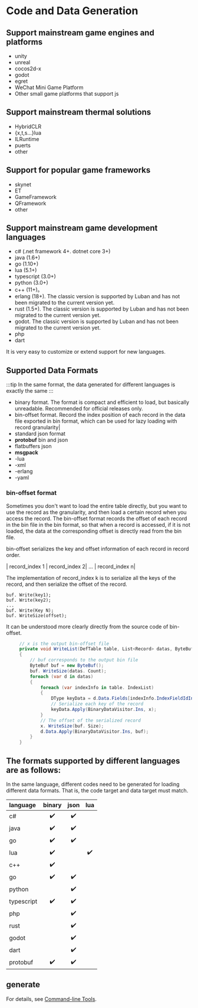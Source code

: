 # Code and Data Generation

## Support mainstream game engines and platforms

  - unity
  - unreal
  - cocos2d-x
  - godot
  - egret
  - WeChat Mini Game Platform
  - Other small game platforms that support js

## Support mainstream thermal solutions

- HybridCLR
- {x,t,s...}lua
- ILRuntime
- puerts
- other

## Support for popular game frameworks

- skynet
- ET
- GameFramework
- QFramework
- other

## Support mainstream game development languages

- c# (.net framework 4+. dotnet core 3+)
- java (1.6+)
- go (1.10+)
- lua (5.1+)
- typescript (3.0+)
- python (3.0+)
- c++ (11+)。
- erlang (18+). The classic version is supported by Luban and has not been migrated to the current version yet.
- rust (1.5+). The classic version is supported by Luban and has not been migrated to the current version yet.
- godot. The classic version is supported by Luban and has not been migrated to the current version yet.
- php
- dart

It is very easy to customize or extend support for new languages.

## Supported Data Formats

:::tip
In the same format, the data generated for different languages is exactly the same
:::


- binary format. The format is compact and efficient to load, but basically unreadable. Recommended for official releases only.
- bin-offset format. Record the index position of each record in the data file exported in bin format, which can be used for lazy loading with record granularity|
- standard json format
- **protobuf** bin and json
- flatbuffers json
- **msgpack**
- -lua
- -xml
- -erlang
- -yaml

### bin-offset format

Sometimes you don't want to load the entire table directly, but you want to use the record as the granularity, and then load a certain record when you access the record. The bin-offset format records the offset of each record in the bin file in the bin format, so that when a record is accessed, if it is not loaded, the data at the corresponding offset is directly read from the bin file.

bin-offset serializes the key and offset information of each record in record order.

| record_index 1 | record_index 2| ... | record_index n|

The implementation of record_index k is to serialize all the keys of the record, and then serialize the offset of the record.

```text
buf. Write(key1);
buf. Write(key2);
...
buf. Write(Key N);
buf. WriteSize(offset);
```

It can be understood more clearly directly from the source code of bin-offset.

```csharp
     // x is the output bin-offset file
     private void WriteList(DefTable table, List<Record> datas, ByteBuf x)
     {
         // buf corresponds to the output bin file
         ByteBuf buf = new ByteBuf();
         buf. WriteSize(datas. Count);
         foreach (var d in datas)
         {
             foreach (var indexInfo in table. IndexList)
             {
                 DType keyData = d.Data.Fields[indexInfo.IndexFieldIdIndex];
                 // Serialize each key of the record
                 keyData.Apply(BinaryDataVisitor.Ins, x);
             }
             // The offset of the serialized record
             x. WriteSize(buf. Size);
             d.Data.Apply(BinaryDataVisitor.Ins, buf);
         }
     }
```

## The formats supported by different languages are as follows:

In the same language, different codes need to be generated for loading different data formats. That is, the code target and data target must match.

| language   |       binary       |        json        |        lua         |
| :--------- | :----------------: | :----------------: | :----------------: |
| c#         | :heavy_check_mark: | :heavy_check_mark: |                    |
| java       | :heavy_check_mark: | :heavy_check_mark: |                    |
| go         | :heavy_check_mark: | :heavy_check_mark: |                    |
| lua        | :heavy_check_mark: |                    | :heavy_check_mark: |
| c++        | :heavy_check_mark: |                    |                    |
| go         | :heavy_check_mark: | :heavy_check_mark: |                    |
| python     |                    | :heavy_check_mark: |                    |
| typescript | :heavy_check_mark: | :heavy_check_mark: |                    |
|php| | :heavy_check_mark: ||
| rust       |                    | :heavy_check_mark: |                    |
| godot      |                    | :heavy_check_mark: |                    |
| dart     |                    | :heavy_check_mark: |                    |
| protobuf   | :heavy_check_mark: | :heavy_check_mark: |                    |

## generate

For details, see [Command-line Tools](./commandtools).

